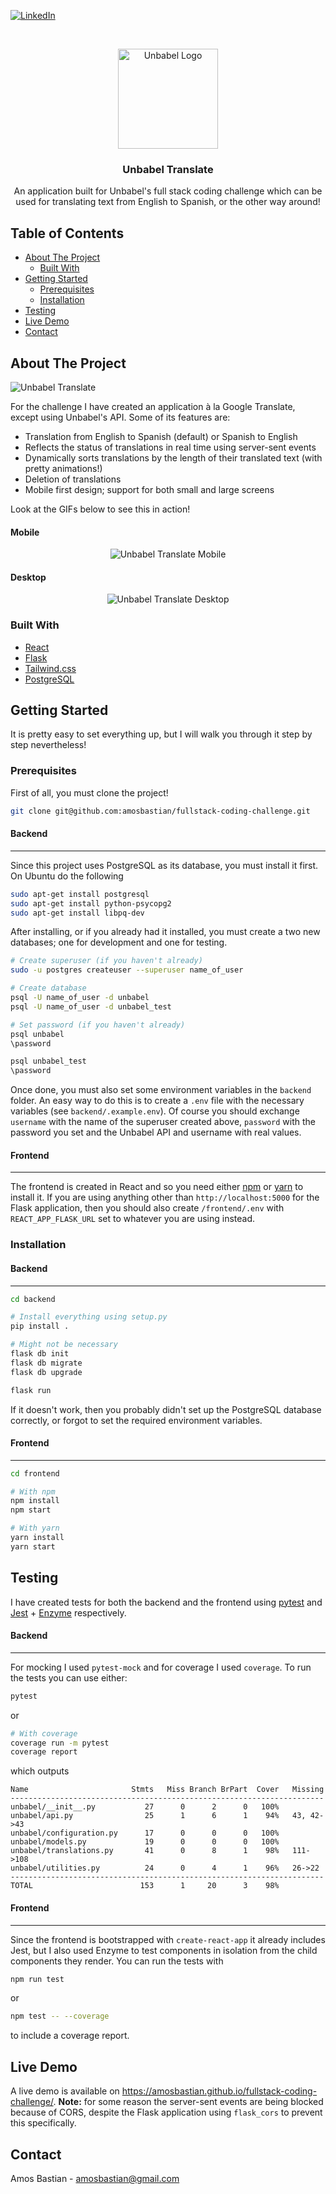 [![LinkedIn][linkedin-shield]][linkedin-url]


<!-- PROJECT LOGO -->
<br />
<p align="center">
  <a href="https://github.com/amosbastian/fullstack-coding-challenge">
    <img src="https://i.imgur.com/kwJYu9S.png" height="160px" width="160px" alt="Unbabel Logo">
  </a>

  <h3 align="center">Unbabel Translate</h3>

  <p align="center">
    An application built for Unbabel's full stack coding challenge which can be used for translating text from English to Spanish, or the other way around!
  </p>
</p>



<!-- TABLE OF CONTENTS -->
## Table of Contents

* [About The Project](#about-the-project)
  * [Built With](#built-with)
* [Getting Started](#getting-started)
  * [Prerequisites](#prerequisites)
  * [Installation](#installation)
* [Testing](#testing)
* [Live Demo](#live-demo)
* [Contact](#contact)

## About The Project

![Unbabel Translate](https://i.imgur.com/gRmFK5d.png)

For the challenge I have created an application à la Google Translate, except using Unbabel's API. Some of its features are:

* Translation from English to Spanish (default) or Spanish to English
* Reflects the status of translations in real time using server-sent events
* Dynamically sorts translations by the length of their translated text (with pretty animations!)
* Deletion of translations
* Mobile first design; support for both small and large screens

Look at the GIFs below to see this in action!

#### Mobile
<p align="center">
    <img src="https://thumbs.gfycat.com/KeyBlissfulDog-size_restricted.gif" alt="Unbabel Translate Mobile">
</p>

#### Desktop
<p align="center">
    <img src="https://thumbs.gfycat.com/TheseCanineAmericanavocet-size_restricted.gif" alt="Unbabel Translate Desktop">
</p>


### Built With

* [React](https://reactjs.org/)
* [Flask](http://flask.palletsprojects.com/)
* [Tailwind.css](https://tailwindcss.com/)
* [PostgreSQL](https://www.postgresql.org/)

<!-- GETTING STARTED -->
## Getting Started

It is pretty easy to set everything up, but I will walk you through it step by step nevertheless!

### Prerequisites

First of all, you must clone the project!

```sh
git clone git@github.com:amosbastian/fullstack-coding-challenge.git
```
#### Backend

---

Since this project uses PostgreSQL as its database, you must install it first. On Ubuntu do the following

```sh
sudo apt-get install postgresql
sudo apt-get install python-psycopg2
sudo apt-get install libpq-dev
```

After installing, or if you already had it installed, you must create a two new databases; one for development and one for testing.

```sh
# Create superuser (if you haven't already)
sudo -u postgres createuser --superuser name_of_user

# Create database
psql -U name_of_user -d unbabel
psql -U name_of_user -d unbabel_test

# Set password (if you haven't already)
psql unbabel
\password

psql unbabel_test
\password
```

Once done, you must also set some environment variables in the `backend` folder. An easy way to do this is to create a `.env` file with the necessary variables (see `backend/.example.env`). Of course you should exchange `username` with the name of the superuser created above, `password` with the password you set and the Unbabel API and username with real values.

#### Frontend

---

The frontend is created in React and so you need either [npm](https://www.npmjs.com/get-npm) or [yarn](https://yarnpkg.com/lang/en/) to install it. If you are using anything other than `http://localhost:5000` for the Flask application, then you should also create `/frontend/.env` with `REACT_APP_FLASK_URL` set to whatever you are using instead.

### Installation
 
#### Backend

---

```sh
cd backend

# Install everything using setup.py
pip install .

# Might not be necessary
flask db init
flask db migrate
flask db upgrade

flask run
```

If it doesn't work, then you probably didn't set up the PostgreSQL database correctly, or forgot to set the required environment variables.

#### Frontend

---

```sh
cd frontend

# With npm
npm install
npm start

# With yarn
yarn install
yarn start
```

## Testing

I have created tests for both the backend and the frontend using [pytest](https://docs.pytest.org/en/latest/) and [Jest](https://jestjs.io/) + [Enzyme](https://airbnb.io/enzyme/) respectively.

#### Backend

---

For mocking I used `pytest-mock` and for coverage I used `coverage`. To run the tests you can use either:

```sh
pytest
```
or

```sh
# With coverage
coverage run -m pytest
coverage report
```
which outputs

```
Name                       Stmts   Miss Branch BrPart  Cover   Missing
----------------------------------------------------------------------
unbabel/__init__.py           27      0      2      0   100%
unbabel/api.py                25      1      6      1    94%   43, 42->43
unbabel/configuration.py      17      0      0      0   100%
unbabel/models.py             19      0      0      0   100%
unbabel/translations.py       41      0      8      1    98%   111->108
unbabel/utilities.py          24      0      4      1    96%   26->22
----------------------------------------------------------------------
TOTAL                        153      1     20      3    98%
```

#### Frontend

---

Since the frontend is bootstrapped with `create-react-app` it already includes Jest, but I also used Enzyme to test components in isolation from the child components they render. You can run the tests with

```sh
npm run test
```

or 

```sh
npm test -- --coverage
```
to include a coverage report.

## Live Demo

A live demo is available on https://amosbastian.github.io/fullstack-coding-challenge/. **Note:** for some reason the server-sent events are being blocked because of CORS, despite the Flask application using `flask_cors` to prevent this specifically. 

## Contact

Amos Bastian - amosbastian@gmail.com

[linkedin-shield]: https://img.shields.io/badge/-LinkedIn-black.svg?style=flat-square&logo=linkedin&colorB=555
[linkedin-url]: https://linkedin.com/in/amosbastian
[product-screenshot]: images/screenshot.png
